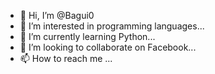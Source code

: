 - 👋 Hi, I’m @Bagui0
- 👀 I’m interested in programming languages...
- 🌱 I’m currently learning Python...
- 💞️ I’m looking to collaborate on Facebook...
- 📫 How to reach me ...

<!---
Bagui0/Bagui0 is a ✨ special ✨ repository because its `README.md` (this file) appears on your GitHub profile.
You can click the Preview link to take a look at your changes.
--->
